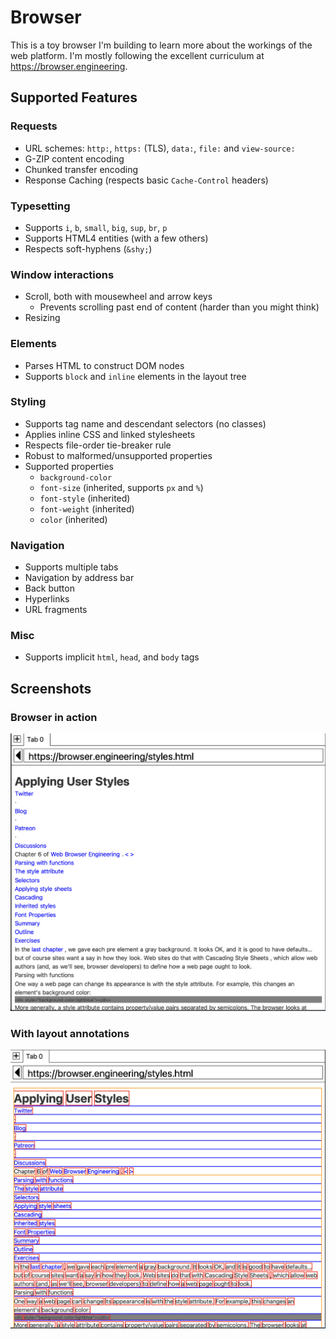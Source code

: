 # Browser

This is a toy browser I'm building to learn more about the workings of the web platform. I'm mostly following the excellent curriculum at https://browser.engineering.

## Supported Features

### Requests

- URL schemes: `http:`, `https:` (TLS), `data:`, `file:` and `view-source:`
- G-ZIP content encoding
- Chunked transfer encoding
- Response Caching (respects basic `Cache-Control` headers)

### Typesetting

- Supports `i`, `b`, `small`, `big`, `sup`, `br`, `p`
- Supports HTML4 entities (with a few others)
- Respects soft-hyphens (`&shy;`)

### Window interactions

- Scroll, both with mousewheel and arrow keys
  - Prevents scrolling past end of content (harder than you might think)
- Resizing

### Elements

- Parses HTML to construct DOM nodes
- Supports `block` and `inline` elements in the layout tree

### Styling

- Supports tag name and descendant selectors (no classes)
- Applies inline CSS and linked stylesheets
- Respects file-order tie-breaker rule
- Robust to malformed/unsupported properties
- Supported properties
  - `background-color`
  - `font-size` (inherited, supports `px` and `%`)
  - `font-style` (inherited)
  - `font-weight` (inherited)
  - `color` (inherited)

### Navigation

- Supports multiple tabs
- Navigation by address bar
- Back button
- Hyperlinks
- URL fragments

### Misc

- Supports implicit `html`, `head`, and `body` tags


## Screenshots
### Browser in action
![Browser screenshot](/imgs/browser.png "Browser in action")

### With layout annotations
![Browser screenshot with layout annotations](/imgs/layout_tree.png "With layout annotations")

